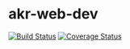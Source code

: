 # akr-web-dev
[![Build Status](https://travis-ci.org/medhanie/akr-web-dev.svg?branch=master)](https://travis-ci.org/medhanie/akr-web-dev)
[![Coverage Status](https://coveralls.io/repos/github/medhanie/akr-web-dev/badge.svg?branch=master)](https://coveralls.io/github/medhanie/akr-web-dev?branch=master)
